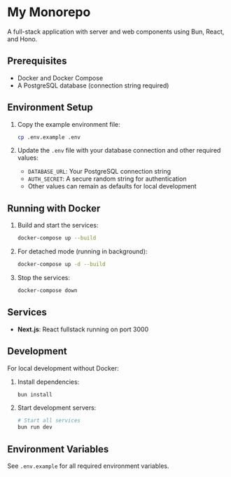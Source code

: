 # My Monorepo

A full-stack application with server and web components using Bun, React, and Hono.

## Prerequisites

- Docker and Docker Compose
- A PostgreSQL database (connection string required)

## Environment Setup

1. Copy the example environment file:

   ```bash
   cp .env.example .env
   ```

2. Update the `.env` file with your database connection and other required values:
   - `DATABASE_URL`: Your PostgreSQL connection string
   - `AUTH_SECRET`: A secure random string for authentication
   - Other values can remain as defaults for local development

## Running with Docker

1. Build and start the services:

   ```bash
   docker-compose up --build
   ```

2. For detached mode (running in background):

   ```bash
   docker-compose up -d --build
   ```

3. Stop the services:
   ```bash
   docker-compose down
   ```

## Services

- **Next.js**: React fullstack running on port 3000

## Development

For local development without Docker:

1. Install dependencies:

   ```bash
   bun install
   ```

2. Start development servers:

   ```bash
   # Start all services
   bun run dev
   ```

## Environment Variables

See `.env.example` for all required environment variables.
